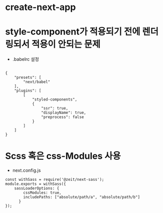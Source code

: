 # create-next-app

# style-component가 적용되기 전에 렌더링되서 적용이 안되는 문제

- .babelrc 설정

```

{
    "presets": [
        "next/babel"
    ],
    "plugins": [
        [
            "styled-components",
            {
                "ssr": true,
                "displayName": true,
                "preprocess": false
            }
        ]
    ]
}

```

# Scss 혹은 css-Modules 사용

- next.config.js

```
const withSass = require('@zeit/next-sass');
module.exports = withSass({
    sassLoaderOptions: {
        cssModules: true,
        includePaths: ["absolute/path/a", "absolute/path/b"]
      }
});
```